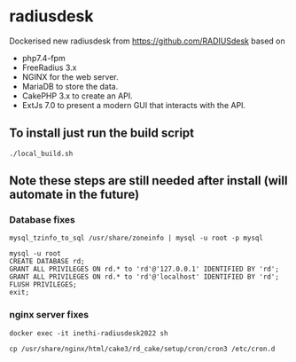 # radiusdesk
Dockerised new radiusdesk from https://github.com/RADIUSdesk based on 
 - php7.4-fpm
 - FreeRadius 3.x
 - NGINX for the web server.
 - MariaDB to store the data.
 - CakePHP 3.x to create an API.
 - ExtJs 7.0 to present a modern GUI that interacts with the API.

## To install just run the build script
```
./local_build.sh
```

## Note these steps are still needed after  install (will automate in the future)
### Database fixes

```
mysql_tzinfo_to_sql /usr/share/zoneinfo | mysql -u root -p mysql
```
```
mysql -u root
CREATE DATABASE rd;
GRANT ALL PRIVILEGES ON rd.* to 'rd'@'127.0.0.1' IDENTIFIED BY 'rd';
GRANT ALL PRIVILEGES ON rd.* to 'rd'@'localhost' IDENTIFIED BY 'rd';
FLUSH PRIVILEGES;
exit;
```

### nginx server fixes
```
docker exec -it inethi-radiusdesk2022 sh
```
```
cp /usr/share/nginx/html/cake3/rd_cake/setup/cron/cron3 /etc/cron.d
```